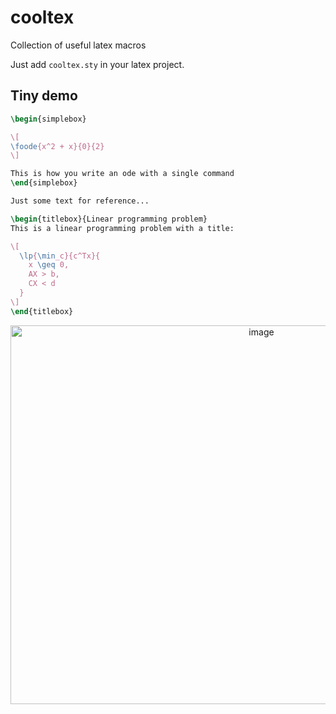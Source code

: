 # cooltex
Collection of useful latex macros

Just add `cooltex.sty` in your latex project.



## Tiny demo
```latex
\begin{simplebox}

\[
\foode{x^2 + x}{0}{2}
\]

This is how you write an ode with a single command
\end{simplebox}

Just some text for reference...

\begin{titlebox}{Linear programming problem}
This is a linear programming problem with a title:

\[
  \lp{\min_c}{c^Tx}{
    x \geq 0,
    AX > b,
    CX < d  
  }
\]
\end{titlebox}
```

<p align="center">
<img width="787" height="606" alt="image" src="https://github.com/user-attachments/assets/272753bc-911c-44ee-9855-95f3db4f8338" />
</p>

